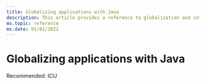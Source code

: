 ```yaml
---
title: Globalizing applications with Java
description: This article provides a reference to globalization and internationalization in Java
ms.topic: reference
ms.date: 01/01/2022
---
```


# Globalizing applications with Java

Recommended: ICU